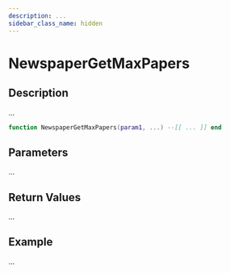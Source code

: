 ```yaml
---
description: ...
sidebar_class_name: hidden
---
```


# NewspaperGetMaxPapers

## Description

...

```lua
function NewspaperGetMaxPapers(param1, ...) --[[ ... ]] end
```

## Parameters

...

## Return Values

...

## Example

...

